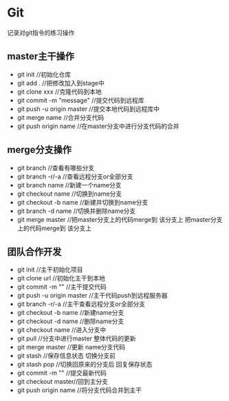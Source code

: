 # Git
记录对git指令的练习操作

## master主干操作
* git init //初始化仓库
* git add . //把修改加入到stage中
* git clone xxx  //克隆代码到本地
* git commit -m "message"  //提交代码到远程库
* git push -u origin master //提交本地代码到远程库中
* git merge name //合并分支代码
* git push origin name //在master分支中进行分支代码的合并

## merge分支操作
* git branch //查看有哪些分支
* git branch -r/-a //查看远程分支or全部分支
* git branch name //新建一个name分支
* git checkout name //切换到name分支
* git checkout -b name //新建并切换到name分支
* git branch -d name //切换并删除name分支
* git merge master //把master分支上的代码merge到 该分支上
把master分支上的代码merge到 该分支上

## 团队合作开发
* git init //主干初始化项目
* git clone url  //初始化主干到本地
* git commit -m "" //主干提交代码
* git push -u origin master //主干代码push到远程服务器
* git branch -r/-a //主干查看远程分支or全部分支
* git checkout -b name //新建name分支
* git checkout -d name //删除name分支
* git checkout name //进入分支中
* git pull //分支中进行master 整体代码的更新
* git merge master //更新 name分支代码
* git stash //保存信息状态 切换分支前
* git stash pop //切换回原来的分支后 回复保存状态
* git commit -m "" //提交最新代码
* git checkout master//回到主分支
* git push origin name //将分支代码合并到主干